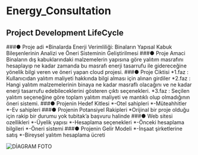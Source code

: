 ﻿# Energy_Consultation
 ## Project Development LifeCycle 

###●	Proje adi
            *Binalarda Enerji Verimliliği: Binaların Yapısal Kabuk Bileşenlerinin Analizi ve Öneri     Sisteminin Geliştirilmesi
###●	Proje Amaci
Binaların dış kabuklarındaki malzemelerin yapısına göre yalıtım masrafını hesaplayıp ne kadar zamanda bu masrafı enerji tasarrufu ile gidereceğine yönelik bilgi veren ve öneri yapan cloud projesi.
###●	Proje Ciktisi
*1.faz : Kullanıcıdan yalıtım maliyeti hakkında bilgi alması için alınan girdiler
*2.faz : Hangi yalıtım malzemelerinin binaya ne kadar masraflı olacağını ve ne kadar enerji tasarrufu edebileceklerini gösteren çıktı seçenekleri.
*3.faz : Seçilen yalıtım seçeneğine göre toplam yalıtım maliyeti ve mantıklı olup olmadığının öneri sistemi.
###●	Projenin Hedef Kitlesi
*-Otel sahipleri
*-Müteahhitler
*-Ev sahipleri
###●	Projenin Potansiyel Rakipleri
*Orijinal bir proje olduğu için rakip bir durumu yok tubitak’a başvuru halinde
###●	Web sitesi ozellikleri
*-Üyelik yapısı
*-Hesaplama seçenekleri
*-Önceki hesaplama bilgileri
*-Öneri sistemi
###●	Projenin Gelir Modeli
*-İnşaat şirketlerine satış
*-Bireysel yalıtım hesaplama ücreti

![DİAGRAM FOTO](https://github.com/ahmetakinci/Energy_Consultation/assets/114315792/5ba9f53f-971b-4fa8-af4e-27179bcc59d2)









